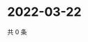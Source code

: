 # 2022-03-22

共 0 条

<!-- BEGIN WEIBO -->
<!-- 最后更新时间 Tue Mar 22 2022 16:19:42 GMT+0800 (China Standard Time) -->

<!-- END WEIBO -->

